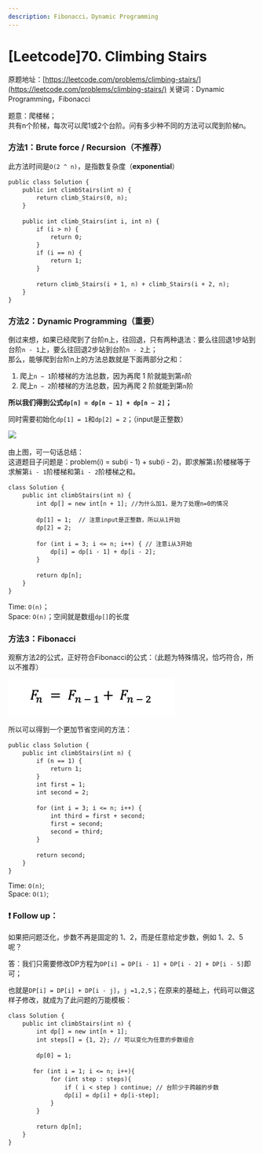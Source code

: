 ```yaml
---
description: Fibonacci，Dynamic Programming
---
```


# \[Leetcode]70. Climbing Stairs

原题地址：[https://leetcode.com/problems/climbing-stairs/](https://leetcode.com/problems/climbing-stairs/) 关键词：Dynamic Programming，Fibonacci

题意：爬楼梯；\
共有n个阶梯，每次可以爬1或2个台阶。问有多少种不同的方法可以爬到阶梯n。



### 方法1：Brute force / Recursion（不推荐）

此方法时间是`O(2 ^ n)`，是指数复杂度（**exponential**）

```
public class Solution {
    public int climbStairs(int n) {
        return climb_Stairs(0, n);
    }
    
    public int climb_Stairs(int i, int n) {
        if (i > n) {
            return 0;
        }
        if (i == n) {
            return 1;
        }
        
        return climb_Stairs(i + 1, n) + climb_Stairs(i + 2, n); 
    }
}
```



### 方法2：Dynamic Programming（重要）

倒过来想，如果已经爬到了台阶n上，往回退，只有两种退法：要么往回退1步站到台阶`n - 1`上，要么往回退2步站到台阶`n - 2`上；\
那么，能够爬到台阶n上的方法总数就是下面两部分之和：

1. 爬上`n − 1`阶楼梯的方法总数，因为再爬 1 阶就能到第`n`阶 
2. 爬上`n − 2`阶楼梯的方法总数，因为再爬 2 阶就能到第`n`阶

**所以我们得到公式`dp[n] = dp[n − 1] + dp[n − 2]`；**

同时需要初始化`dp[1] = 1`和`dp[2] = 2`；（input是正整数）

![](../.gitbook/assets/IMG\_6421.jpg)

由上图，可一句话总结：\
这道题目子问题是：problem(i) = sub(i - 1) + sub(i - 2)，即求解第`i`阶楼梯等于求解第`i - 1`阶楼梯和第`i - 2`阶楼梯之和。

```
class Solution {
    public int climbStairs(int n) {
        int dp[] = new int[n + 1]; //为什么加1，是为了处理n=0的情况
        
        dp[1] = 1;  // 注意input是正整数，所以从1开始
        dp[2] = 2;
        
        for (int i = 3; i <= n; i++) { // 注意i从3开始
            dp[i] = dp[i - 1] + dp[i - 2];
        }
        
        return dp[n];
    }
}
```

Time: `O(n)`；\
Space: `O(n)`；空间就是数组`dp[]`的长度



### 方法3：Fibonacci

观察方法2的公式，正好符合Fibonacci的公式：（此题为特殊情况，恰巧符合，所以不推荐）

![](<../.gitbook/assets/Screen Shot 2021-07-20 at 12.30.22 AM.png>)

所以可以得到一个更加节省空间的方法：

```
public class Solution {
    public int climbStairs(int n) {
        if (n == 1) {
            return 1;
        }
        int first = 1;
        int second = 2;
        
        for (int i = 3; i <= n; i++) {
            int third = first + second;
            first = second;
            second = third;
        }
        
        return second;
    }
}
```

Time: `O(n)`; \
Space: `O(1)`;



### ❗️ Follow up：

如果把问题泛化，步数不再是固定的 1、2，而是任意给定步数，例如 1、2、5 呢？

答：我们只需要修改DP方程为`DP[i] = DP[i - 1] + DP[i - 2] + DP[i - 5]`即可；

也就是`DP[i] = DP[i] + DP[i - j]`，`j =1,2,5`；在原来的基础上，代码可以做这样子修改，就成为了此问题的万能模板：

```
class Solution {
    public int climbStairs(int n) {
        int dp[] = new int[n + 1];
        int steps[] = {1, 2}; // 可以变化为任意的步数组合
        
        dp[0] = 1;
        
       for (int i = 1; i <= n; i++){
            for (int step : steps){
                if ( i < step ) continue; // 台阶少于跨越的步数        
                dp[i] = dp[i] + dp[i-step];
            }
        }
        
        return dp[n];
    }
}
```






